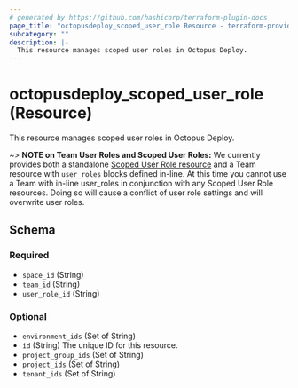 ```yaml
---
# generated by https://github.com/hashicorp/terraform-plugin-docs
page_title: "octopusdeploy_scoped_user_role Resource - terraform-provider-octopusdeploy"
subcategory: ""
description: |-
  This resource manages scoped user roles in Octopus Deploy.
---
```


# octopusdeploy_scoped_user_role (Resource)

This resource manages scoped user roles in Octopus Deploy.

~> **NOTE on Team User Roles and Scoped User Roles:** We currently
provides both a standalone [Scoped User Role resource](scoped_user_role.html)
and a Team resource with `user_roles` blocks defined in-line. At this time you 
cannot use a Team with in-line user_roles in conjunction with any Scoped User Role 
resources. Doing so will cause a conflict of user role settings and will overwrite 
user roles.


<!-- schema generated by tfplugindocs -->
## Schema

### Required

- `space_id` (String)
- `team_id` (String)
- `user_role_id` (String)

### Optional

- `environment_ids` (Set of String)
- `id` (String) The unique ID for this resource.
- `project_group_ids` (Set of String)
- `project_ids` (Set of String)
- `tenant_ids` (Set of String)
